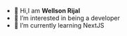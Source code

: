 - 👋 Hi,I am **Wellson Rijal**
- 👀 I’m interested in being a developer
- 🌱 I’m currently learning NextJS

  
<!---
Wellson6651/Wellson6651 is a ✨ special ✨ repository because its `README.md` (this file) appears on your GitHub profile.
You can click the Preview link to take a look at your changes.
--->
